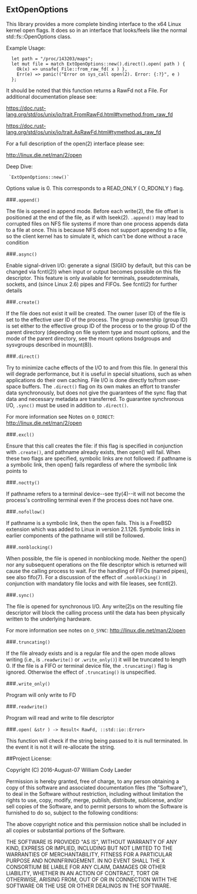 ExtOpenOptions
---

This library provides a more complete binding interface to the x64 Linux kernel
open flags. It does so in an interface that looks/feels like the normal
std::fs::OpenOptions class.

Example Usage:

      let path = "/proc/143203/maps";
      let mut file = match ExtOpenOptions::new().direct().open( path ) {
        Ok(x) => unsafe{ File::from_raw_fd( x ) },
        Err(e) => panic!("Error on sys_call open(2). Error: {:?}", e )
      };

It should be noted that this function returns a RawFd not a File. For additional
documentation please see:

https://doc.rust-lang.org/std/os/unix/io/trait.FromRawFd.html#tymethod.from_raw_fd

https://doc.rust-lang.org/std/os/unix/io/trait.AsRawFd.html#tymethod.as_raw_fd

For a full description of the open(2) interface please see:

http://linux.die.net/man/2/open


Deep Dive:

     `ExtOpenOptions::new()`

Options value is 0. This corresponds to a READ_ONLY ( O_RDONLY ) flag.

###`.append()`

The file is opened in append mode. Before each write(2), the file offset is
positioned at the end of the file, as if with lseek(2). `.append()` may lead to
corrupted files on NFS file systems if more than one process appends data to a
file at once. This is because NFS does not support appending to a file, so the
client kernel has to simulate it, which can't be done without a race condition

###`.async()`

Enable signal-driven I/O: generate a signal (SIGIO by default, but this can be
changed via fcntl(2)) when input or output becomes possible on this file
descriptor. This feature is only available for terminals, pseudoterminals,
sockets, and (since Linux 2.6) pipes and FIFOs. See fcntl(2) for further details

###`.create()`

If the file does not exist it will be created. The owner (user ID) of the file
is set to the effective user ID of the process. The group ownership (group ID)
is set either to the effective group ID of the process or to the group ID of the
parent directory (depending on file system type and mount options, and the mode
of the parent directory, see the mount options bsdgroups and sysvgroups
described in mount(8)).

###`.direct()`

Try to minimize cache effects of the I/O to and from this file. In general this
will degrade performance, but it is useful in special situations, such as when
applications do their own caching. File I/O is done directly to/from user-space
buffers. The `.direct()` flag on its own makes an effort to transfer data
synchronously, but does not give the guarantees of the sync flag that data and
necessary metadata are transferred. To guarantee synchronous I/O, `.sync()` must
be used in addition to `.direct()`.

For more information see Notes on `O_DIRECT`: http://linux.die.net/man/2/open

###`.excl()`

Ensure that this call creates the file: if this flag is specified in conjunction
with `.create()`, and pathname already exists, then open() will fail. When these
two flags are specified, symbolic links are not followed: if pathname is a
symbolic link, then open() fails regardless of where the symbolic link points to

###`.noctty()`

If pathname refers to a terminal device--see tty(4)--it will not become the
process's controlling terminal even if the process does not have one.

###`.nofollow()`

If pathname is a symbolic link, then the open fails. This is a FreeBSD extension
which was added to Linux in version 2.1.126. Symbolic links in earlier
components of the pathname will still be followed.

###`.nonblocking()`

When possible, the file is opened in nonblocking mode. Neither the open() nor
any subsequent operations on the file descriptor which is returned will cause
the calling process to wait. For the handling of FIFOs (named pipes), see also
fifo(7). For a discussion of the effect of `.nonblocking()` in conjunction with
mandatory file locks and with file leases, see fcntl(2).

###`.sync()`

The file is opened for synchronous I/O. Any write(2)s on the resulting file
descriptor will block the calling process until the data has been physically
written to the underlying hardware.

For more information see notes on `O_SYNC`: http://linux.die.net/man/2/open

###`.truncating()`

If the file already exists and is a regular file and the open mode allows
writing (i.e., is `.readwrite()` or `.write_only()`) it will be truncated to
length 0. If the file is a FIFO or terminal device file, the `.truncating()`
flag is ignored. Otherwise the effect of `.truncating()` is unspecified.

###`.write_only()`

Program will only write to FD

###`.readwrite()`

Program will read and write to file descriptor

###`.open( &str ) -> Result< RawFd, ::std::io::Error>`

This function will check if the string being passed to it is null terminated.
In the event it is not it will re-allocate the string.

##Project License:

Copyright (C) 2016-August-07 William Cody Laeder


Permission is hereby granted, free of charge, to any person obtaining a copy of this software and
associated documentation files (the "Software"), to deal in the Software without restriction,
including without limitation the rights to use, copy, modify, merge, publish, distribute,
sublicense, and/or sell copies of the Software, and to permit persons to whom the Software is
furnished to do so, subject to the following conditions:

The above copyright notice and this permission notice shall be included in all copies or
substantial portions of the Software.

THE SOFTWARE IS PROVIDED "AS IS", WITHOUT WARRANTY OF ANY KIND, EXPRESS OR IMPLIED, INCLUDING BUT
NOT LIMITED TO THE WARRANTIES OF MERCHANTABILITY, FITNESS FOR A PARTICULAR PURPOSE AND
NONINFRINGEMENT. IN NO EVENT SHALL THE X CONSORTIUM BE LIABLE FOR ANY CLAIM, DAMAGES OR OTHER
LIABILITY, WHETHER IN AN ACTION OF CONTRACT, TORT OR OTHERWISE, ARISING FROM, OUT OF OR IN
CONNECTION WITH THE SOFTWARE OR THE USE OR OTHER DEALINGS IN THE SOFTWARE.
